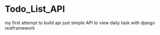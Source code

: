 # Todo_List_API
my first attempt to build api
just simple API to view daily task
with django restframework
